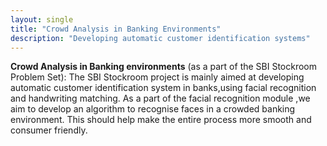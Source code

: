```yaml
---
layout: single
title: "Crowd Analysis in Banking Environments"
description: "Developing automatic customer identification systems"
---
```

__Crowd Analysis in Banking environments__ (as a part of the SBI Stockroom Problem Set): The SBI Stockroom project is mainly aimed at developing automatic customer identification system in banks,using facial recognition and handwriting matching. As a part of the facial recognition module ,we aim to develop an algorithm to recognise faces in a crowded banking environment. This should help make the entire process more smooth and consumer friendly.

 

